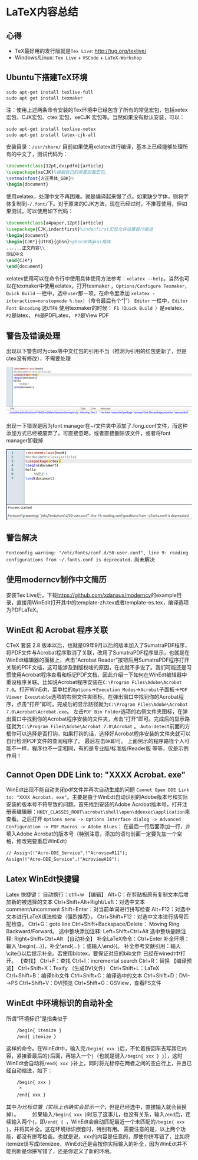 # LaTeX内容总结

## 心得

* TeX最好用的发行版就是`Tex Live`: <http://tug.org/texlive/>
* Windows/Linux: `Tex Live` + `VSCode` + `LaTeX-Workshop`

## Ubuntu下搭建TeX环境

```shell
sudo apt-get install texlive-full
sudo apt get install texmaker
```

注：使用上述两条命令安装的Tex环境中已经包含了所有的常见宏包，包括xetex宏包、CJK宏包、ctex 宏包，xeCJK 宏包等。当然如果没有默认安装，可以：

```shell
sudo apt-get install texlive-xetex
sudo apt-get install latex-cjk-all
```

安装目录：`/usr/share/`
目前如果使用xelatex进行编译，基本上已经能够处理所有的中文了，测试代码为：

```LaTeX
\documentclass[12pt,dvipdfm]{article}
\usepackage{xeCJK}%根据自己的需要加载宏包。
\setmainfont{方正黑体_GBK}%
\begin{document}
```

使用xelatex，处理中文不再困难。就是编译起来慢了点。如果缺少字体，则将字体复制到`~/.font/`下。对于原来的CJK方法，现在已经过时，不推荐使用，但如果测试，可以使用如下代码：

```LaTeX
\documentclass[a4paper,12pt]{article}
\usepackage{CJK,indentfirst}%indenfirst宏包允许设置首行缩进
\begin{document}
\begin{CJK*}{UTF8}{gbsn}%gbsn宋体gkai楷体
......正文内容\\
测试中文
\end{CJK*}
\end{document}
```

xelatex使用可以在命令行中使用具体使用方法参考：`xelatex --help`。当然也可以在texmaker中使用xelatex，打开texmaker ，`Options/Configure Texmaker`，`Quick Build` 一栏中，选中`user`那一项，在命令里添加
`xelatex -interaction=nonstopmode %.tex|`（命令最后有个“|”）
`Editor` 一栏中，`Editor Font Encoding` 选`UTF8`
使用texmaker的时候：
`F1（Quick Build ）`是xelatex，`F2`是latex， `F6`是PDFLatex， `F7`是View PDF

## 警告及错误处理

出现以下警告时为ctex等中文红包的引用不当（推测为引用的红包更新了，但是ctex没有修改），不需要处理

![](https://raw.githubusercontent.com/jiangxincode/PicGo/master/611264-20160521143147826-659839984.png)

出现一下错误是因为font manager在~/文件夹中添加了.fong.conf文件，而这种添加方式已经被废弃了，可直接忽略，或者直接删除该文件，或者将font manager卸载掉

![](https://raw.githubusercontent.com/jiangxincode/PicGo/master/611264-20160521143205373-1911794757.png)

## 警告解决

`Fontconfig warning: "/etc/fonts/conf.d/50-user.conf", line 9: reading configurations from ~/.fonts.conf is deprecated.`
尚未解决

## 使用moderncv制作中文简历

安装Tex Live后，下载<https://github.com/xdanaux/moderncv>的example目录，直接用WinEdit打开其中的template-zh.tex或者template-es.tex，编译选项为PDFLaTeX。

## WinEdt 和 Acrobat 程序关联

CTeX 套装 2.8 版本以后，也就是09年9月以后的版本加入了SumatraPDF程序，将PDF文件与Acrobat程序取消了关联，改用了SumatraPDF程序显示，也就是在WinEdt编辑器的面板上，点击“Acrobat Reader”按钮后用SumatraPDF程序打开关联的PDF文档，这可能涉及到版权啥的原因，在此就不多说了。我们可能还是习惯使用Acrobat程序查看和标记PDF文档，因此介绍一下如何在WinEdt编辑器中重设程序关联。比如说Acrobat程序安装在`C:\Program Files\Adobe\Acrobat 7.0`。打开WinEdt，菜单栏的`Options`->`Execution Modes`->`Acrobat`子面板->`PDF Viewer Executable`选项的右侧文件夹图标，在弹出窗口中找到你的Acrobat程序，点击“打开”即可。完成后的显示路径就为`C:\Program Files\Adobe\Acrobat 7.0\Acrobat\Acrobat.exe`。
左击`PDF Bin Folder`选项的右侧文件夹图标，在弹出窗口中找到你的Acrobat程序安装的文件夹，点击“打开”即可。完成后的显示路径就为`C:\Program Files\Adobe\Acrobat 7.0\Acrobat` 。
`Auto-detect`前面的方框你可以选择是否打钩，如果打钩的话，选择好Acrobat程序安装的文件夹就可以自行检测PDF文件的查阅程序了。
最后左击`OK`即可。
上面例示的程序路径个人可能不一样，程序也不一定相同，有的是专业版/标准版/Reader版 等等，仅是示例作用！

## Cannot Open DDE Link to: "XXXX Acrobat. exe"

WinEdt出现不能自动关闭pdf文件并再次自动生成的问题 `Cannot Open DDE Link to: "XXXX Acrobat. exe"`。主要是由于WinEdt自动识别的Adobe版本号和实际安装的版本号不符导致的问题。首先找到安装的Adobe Acrobat版本号，打开注册表编辑器：`HKEY_CLASSES_ROOT\acrobat\shell\open\ddeexec\application`来查看。之后打开 `Options menu -> Options Interface dialog -> Advanced Configuration -> PDF Macros -> Adobe Blues`：
在最后一行后面添加一行，并填入Adobe Acrobat的版本号（特别注意，添加的语句前面一定要先加一个空格，修改完要重启WinEdt）

```LaTeX
// Assign(!"Acro-DDE_Service",!"AcroviewR11");
Assign(!"Acro-DDE_Service",!"AcroviewA18");
```

## Latex WinEdt快捷键

Latex 快捷键：
自动换行：ctrl+w
【编辑】
Alt+C：在剪贴板原有复制文本后增加新的被选择的文本
Ctrl+Shift+Alt+Right/Left：对选中文本comment/uncomment
Shift+Enter：对当前单词进行拼写检查
Alt+F12：对选中文本进行LaTeX语法检查（强烈推荐）。
Ctrl+Shift+F12：对选中文本进行括号匹配检查。
Ctrl+G：goto line
Ctrl+Shift+Backspace/Delete： Moving Ring Backward/Forward。
选中整块添加注释: Left+Shift+Ctrl+Alt
选中整块删除注释: Right+Shift+Ctrl+Alt
【自动补全】
补全LaTeX命令：Ctrl+Enter
补全环境：输入
\begin{...}}，补全\end{...}
；或输入\end{{。
补全参考文献引用：输入\cite{}以后提示补全。若使用bibtex，要保证对应的bib文件
已经在winedt中打开。
【查找】
Ctrl+F：查找
Ctrl+I：incremental search
Ctrl+R：替换
【编译预览】
Ctrl+Shift+X：Texify （生成DVI文件）
Ctrl+Shift+L：LaTeX
Ctrl+Shift+B：编译bib文件
Ctrl+Shift+C：编译选中的文本
Ctrl+Shift+D：DVI-->PS
Ctrl+Shift+V：DVI预览
Ctrl+Shift+G：GSView，查看PS文件

## WinEdt 中环境标识的自动补全

所谓“环境标识”是指类似于

```LaTeX
    /begin{ itemize }
    /end{ itemize }
```

这样的命令。在WinEdt中，输入完`/begin{ xxx }`后，不忙着按回车去写其它内容，紧接着最后的`}`后面，再输入一个`}`（也就是键入`/begin{ xxx } }`），这时WinEdt会自动将`/end{ xxx }`补上，同时将光标停在两者之间的空白行上，并且已经自动缩进，如下：

```LaTeX
    /begin{ xxx }
     *
    /end{ xxx }
```

其中*为光标位置（实际上也确实会显示一个*，但是已经选中，直接输入就会替换掉）。
　　
如果输入`/begin{ xxx }`时忘了这事儿，也没有关系，输入`/end`后，连续输入两个`{`，即`/end{ { `，WinEdt会自动匹配最近一个未匹配的`/begin{ xxx }`，并将其补全。这在环境标识嵌套时，特别有用。
需要注意的是，以上两个功能，都没有拼写检查。也就是说，xxx的内容是任意的，即使你拼写错了，比如将itemize误写成itemizee，WinEdt还是会按你实际输入的补全，因为WinEdt并不能判断是你拼写错了，还是你定义了新的环境。
